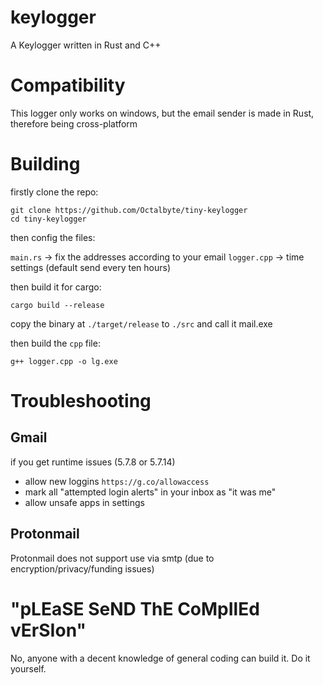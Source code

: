 # keylogger
A Keylogger written in Rust and C++

# Compatibility
This logger only works on windows, but the email sender is made in Rust, therefore being cross-platform

# Building

firstly clone the repo:

```
git clone https://github.com/Octalbyte/tiny-keylogger
cd tiny-keylogger
```

then config the files:

`main.rs` -> fix the addresses according to your email
`logger.cpp` -> time settings (default send every ten hours) 


then build it for cargo:

```cargo build --release```

copy the binary at `./target/release` to `./src` and call it mail.exe


then build the `cpp` file:

```
g++ logger.cpp -o lg.exe
```

# Troubleshooting
## Gmail
if you get runtime issues (5.7.8 or 5.7.14)

- allow new loggins `https://g.co/allowaccess`
- mark all "attempted login alerts" in your inbox as "it was me"
- allow unsafe apps in settings

## Protonmail

Protonmail does not support use via smtp (due to encryption/privacy/funding issues)

# "pLEaSE SeND ThE CoMpIlEd vErSIon"

No, anyone with a decent knowledge of general coding can build it. Do it yourself.
